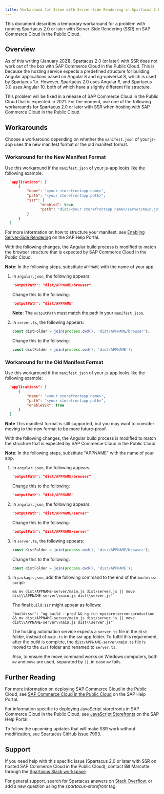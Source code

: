 ```yaml
---
title: Workaround for Issue with Server-Side Rendering in Spartacus 2.0 or later and SAP Commerce Cloud for Public Cloud
---
```


This document describes a temporary workaround for a problem with running Spartacus 2.0 or later with Server-Side Rendering (SSR) on SAP Commerce Cloud in the Public Cloud.

## Overview

As of this writing (January 2021), Spartacus 2.0 (or later) with SSR does not work out of the box with SAP Commerce Cloud in the Public Cloud. This is because the hosting service expects a predefined structure for building Angular applications based on Angular 8 and ng-universal 8, which is used by Spartacus 1.x. However, Spartacus 2.0 uses Angular 9, and Spartacus 3.0 uses Angular 10, both of which have a slightly different file structure.

This problem will be fixed in a release of SAP Commerce Cloud in the Public Cloud that is expected in 2021. For the moment, use one of the following workarounds for Spartacus 2.0 or later with SSR when hosting with SAP Commerce Cloud in the Public Cloud.

## Workarounds

Choose a workaround depending on whether the `manifest.json` of your js-app uses the new manifest format or the old manifest format.

### Workaround for the New Manifest Format

Use this workaround if the `manifest.json` of your js-app looks like the following example:

```json
  "applications": [
      {
          "name": "<your storefrontapp name>",
          "path": "<your storefrontapp path>",
          "ssr": {
                "enabled": true,
                "path": "dist/<your storefrontapp name>/server/main.js"
          }
      }
  ]
```

For more information on how to structure your manifest, see [Enabling Server-Side Rendering](https://help.sap.com/viewer/b2f400d4c0414461a4bb7e115dccd779/LATEST/en-US/cd5b94c25a68456ba5840f942f33f68b.html) on the SAP Help Portal.

With the following changes, the Angular build process is modified to match the browser structure that is expected by SAP Commerce Cloud in the Public Cloud.

**Note:** In the following steps, substitute `APPNAME` with the name of your app.

1. In `angular.json`, the following appears:

   ```json
   "outputPath": "dist/APPNAME/browser"
   ```
   
   Change this to the following:
   
   ```json
   "outputPath": "dist/APPNAME"
   ```

   **Note:** The `outputPath` must match the path in your `manifest.json`.

2. In `server.ts`, the following appears:

   ```ts
   const distFolder = join(process.cwd(), 'dist/APPNAME/browser');
   ```

   Change this to the following:

   ```ts
   const distFolder = join(process.cwd(), 'dist/APPNAME');
   ```

### Workaround for the Old Manifest Format

Use this workaround if the `manifest.json` of your js-app looks like the following example:

```json
  "applications": [
      {
          "name": "<your storefrontapp name>",
          "path": "<your storefrontapp path>",
          "enableSSR": true
      }
  ]
```

**Note** This manifest format is still supported, but you may want to consider moving to the new format to be more future-proof.

With the following changes, the Angular build process is modified to match the structure that is expected by SAP Commerce Cloud in the Public Cloud.

**Note:** In the following steps, substitute "APPNAME" with the name of your app.

1. In `angular.json`, the following appears:

   ```json
   "outputPath": "dist/APPNAME/browser"
   ```

   Change this to the following:

   ```json
   "outputPath": "dist/APPNAME"
   ```

2. In `angular.json`, the following appears:

   ```json
   "outputPath": "dist/APPNAME/server"
   ```

   Change this to the following:

   ```json
   "outputPath": "dist/APPNAME-server"
   ```

3. In `server.ts`, the following appears:

   ```ts
   const distFolder = join(process.cwd(), 'dist/APPNAME/browser');
   ```

   Change this to the following:

   ```ts
   const distFolder = join(process.cwd(), 'dist/APPNAME');
   ```

4. In `package.json`, add the following command to the end of the `build:ssr` script:

   ```text
   && mv dist/APPNAME-server/main.js dist/server.js || move dist\\APPNAME-server\\main.js dist\\server.js"
   ```

   The final `build:ssr` might appear as follows:

   ```text
   "build:ssr": "ng build --prod && ng run mystore:server:production && mv dist/APPNAME-server/main.js dist/server.js || move dist\\APPNAME-server\\main.js dist\\server.js"
   ```

   The hosting automation service expects a `server.ts` file in the `dist` folder, instead of `main.ts` in the ssr app folder. To fulfill this requirement, after the build is complete, the `dist/APPNAME-server/main.ts` file is moved to the `dist` folder and renamed to `server.ts`.

   Also, to ensure the move command works on Windows computers, both `mv` and `move` are used, separated by `||`, in case `mv` fails.

## Further Reading

For more information on deploying SAP Commerce Cloud in the Public Cloud, see [SAP Commerce Cloud in the Public Cloud](https://help.sap.com/viewer/product/SAP_COMMERCE_CLOUD_PUBLIC_CLOUD/LATEST/en-US) on the SAP Help Portal.

For information specific to deploying JavaScript storefronts in SAP Commerce Cloud in the Public Cloud, see [JavaScript Storefronts](https://help.sap.com/viewer/b2f400d4c0414461a4bb7e115dccd779/LATEST/en-US/d1a3de28d67c4a418eabbba532238f9b.html) on the SAP Help Portal.

To follow the upcoming updates that will make SSR work without modification, see [Spartacus GitHub Issue 7993](https://github.com/SAP/spartacus/issues/7993).

## Support

If you need help with this specific issue (Spartacus 2.0 or later with SSR on hosted SAP Commerce Cloud in the Public Cloud), contact Bill Marcotte through the [Spartacus Slack workspace](https://join.slack.com/t/spartacus-storefront/shared_invite/zt-jekftqo0-HP6xt6IF~ffVB2cGG66fcQ).

For general support, search for Spartacus answers on [Stack Overflow](https://stackoverflow.com/search?q=spartacus-storefront), or add a new question using the *spartacus-storefront* tag.
